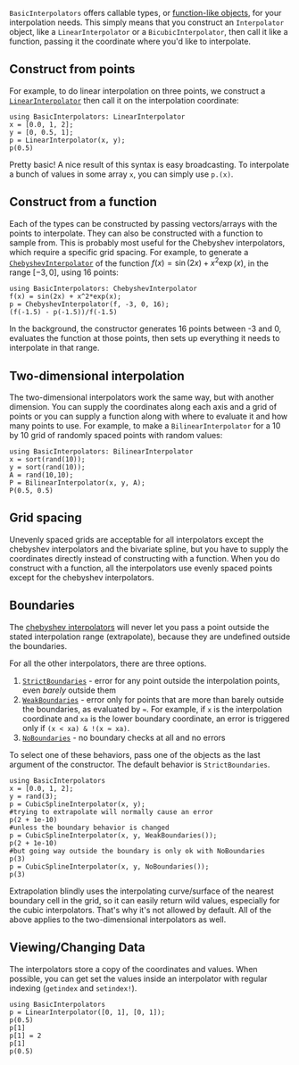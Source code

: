 `BasicInterpolators` offers callable types, or [function-like objects](https://docs.julialang.org/en/v1/manual/methods/#Function-like-objects), for your interpolation needs. This simply means that you construct an `Interpolator` object, like a `LinearInterpolator` or a `BicubicInterpolator`, then call it like a function, passing it the coordinate where you'd like to interpolate.

## Construct from points

For example, to do linear interpolation on three points, we construct a [`LinearInterpolator`](@ref) then call it on the interpolation coordinate:
```@example
using BasicInterpolators: LinearInterpolator
x = [0.0, 1, 2];
y = [0, 0.5, 1];
p = LinearInterpolator(x, y);
p(0.5)
```
Pretty basic! A nice result of this syntax is easy broadcasting. To interpolate a bunch of values in some array `x`, you can simply use `p.(x)`.

## Construct from a function

Each of the types can be constructed by passing vectors/arrays with the points to interpolate. They can also be constructed with a function to sample from. This is probably most useful for the Chebyshev interpolators, which require a specific grid spacing. For example, to generate a [`ChebyshevInterpolator`](@ref) of the function $f(x) = \sin(2x) + x^2\exp(x)$, in the range $[-3,0]$, using 16 points:
```@example
using BasicInterpolators: ChebyshevInterpolator
f(x) = sin(2x) + x^2*exp(x);
p = ChebyshevInterpolator(f, -3, 0, 16);
(f(-1.5) - p(-1.5))/f(-1.5)
```
In the background, the constructor generates 16 points between -3 and 0, evaluates the function at those points, then sets up everything it needs to interpolate in that range.

## Two-dimensional interpolation

The two-dimensional interpolators work the same way, but with another dimension. You can supply the coordinates along each axis and a grid of points or you can supply a function along with where to evaluate it and how many points to use. For example, to make a `BilinearInterpolator` for a 10 by 10 grid of randomly spaced points with random values:
```@example
using BasicInterpolators: BilinearInterpolator
x = sort(rand(10));
y = sort(rand(10));
A = rand(10,10);
P = BilinearInterpolator(x, y, A);
P(0.5, 0.5)
```

## Grid spacing

Unevenly spaced grids are acceptable for all interpolators except the chebyshev interpolators and the bivariate spline, but you have to supply the coordinates directly instead of constructing with a function. When you do construct with a function, all the interpolators use evenly spaced points except for the chebyshev interpolators.

## Boundaries

The [chebyshev interpolators](chebyshev.md) will never let you pass a point outside the stated interpolation range (extrapolate), because they are undefined outside the boundaries.

For all the other interpolators, there are three options.

1. [`StrictBoundaries`](@ref) - error for any point outside the interpolation points, even *barely* outside them
2. [`WeakBoundaries`](@ref) - error only for points that are more than barely outside the boundaries, as evaluated by `≈`. For example, if `x` is the interpolation coordinate and `xa` is the lower boundary coordinate, an error is triggered only if `(x < xa) & !(x ≈ xa)`.
3. [`NoBoundaries`](@ref) - no boundary checks at all and no errors

To select one of these behaviors, pass one of the objects as the last argument of the constructor. The default behavior is `StrictBoundaries`.

```@repl
using BasicInterpolators
x = [0.0, 1, 2];
y = rand(3);
p = CubicSplineInterpolator(x, y);
#trying to extrapolate will normally cause an error
p(2 + 1e-10)
#unless the boundary behavior is changed
p = CubicSplineInterpolator(x, y, WeakBoundaries());
p(2 + 1e-10)
#but going way outside the boundary is only ok with NoBoundaries
p(3)
p = CubicSplineInterpolator(x, y, NoBoundaries());
p(3)
```
Extrapolation blindly uses the interpolating curve/surface of the nearest boundary cell in the grid, so it can easily return wild values, especially for the cubic interpolators. That's why it's not allowed by default. All of the above applies to the two-dimensional interpolators as well.

## Viewing/Changing Data

The interpolators store a copy of the coordinates and values. When possible, you can get set the values inside an interpolator with regular indexing (`getindex` and `setindex!`).

```@repl
using BasicInterpolators
p = LinearInterpolator([0, 1], [0, 1]);
p(0.5)
p[1]
p[1] = 2
p[1]
p(0.5)
```